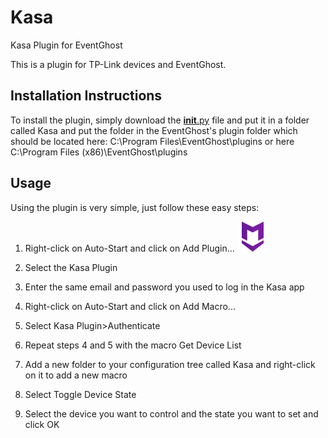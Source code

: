 # Kasa
Kasa Plugin for EventGhost

This is a plugin for TP-Link devices and EventGhost. 

## Installation Instructions
To install the plugin, simply download the [__init__.py](https://github.com/as00paf/Kasa/blob/master/__init__.py) file and put it in a folder called Kasa and put the folder in the EventGhost's plugin folder which should be located here:
C:\Program Files\EventGhost\plugins
or here
C:\Program Files (x86)\EventGhost\plugins

## Usage
Using the plugin is very simple, just follow these easy steps:

1. Right-click on Auto-Start and click on Add Plugin...
![alt text](https://github.com/adam-p/markdown-here/raw/master/src/common/images/icon48.png "Logo Title Text 1")

2. Select the Kasa Plugin

3. Enter the same email and password you used to log in the Kasa app

4. Right-click on Auto-Start and click on Add Macro...

5. Select Kasa Plugin>Authenticate

6. Repeat steps 4 and 5 with the macro Get Device List

7. Add a new folder to your configuration tree called Kasa and right-click on it to add a new macro

8. Select Toggle Device State

9. Select the device you want to control and the state you want to set and click OK

